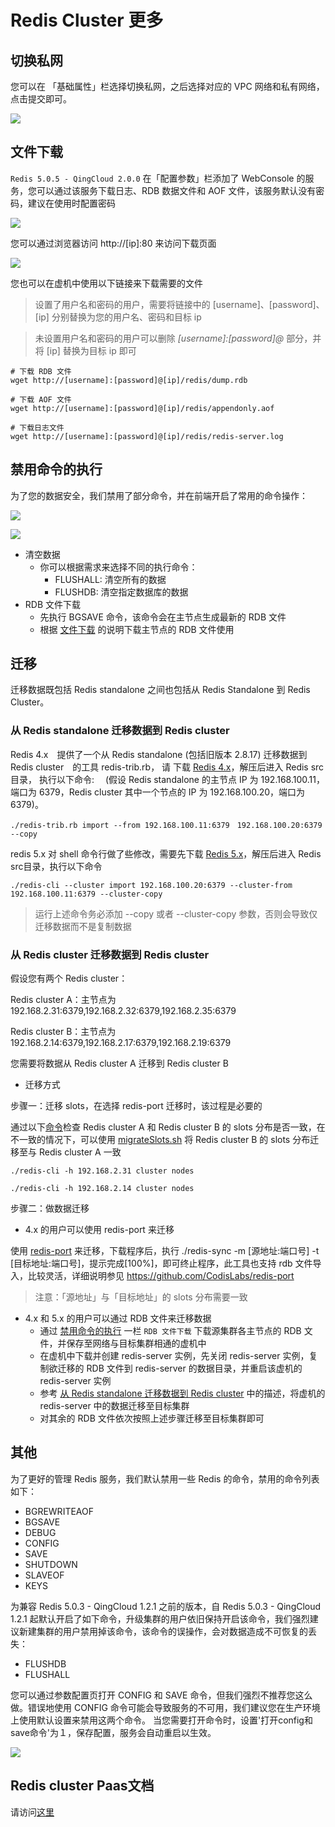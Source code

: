 ---
---

# Redis Cluster 更多

## 切换私网

您可以在 「基础属性」栏选择切换私网，之后选择对应的 VPC 网络和私有网络，点击提交即可。

![](../_images/change_vnet.png)

## 文件下载

`Redis 5.0.5 - QingCloud 2.0.0` 在「配置参数」栏添加了 WebConsole 的服务，您可以通过该服务下载日志、RDB 数据文件和 AOF 文件，该服务默认没有密码，建议在使用时配置密码

![](../_images/download-files.png)

您可以通过浏览器访问 http://[ip]:80 来访问下载页面

![](../_images/files-viewer.png)

您也可以在虚机中使用以下链接来下载需要的文件

> 设置了用户名和密码的用户，需要将链接中的 \[username\]、\[password\]、\[ip\] 分别替换为您的用户名、密码和目标 ip 

> 未设置用户名和密码的用户可以删除 _\[username\]:\[password\]@_ 部分，并将 \[ip\] 替换为目标 ip 即可

```shell
# 下载 RDB 文件
wget http://[username]:[password]@[ip]/redis/dump.rdb

# 下载 AOF 文件
wget http://[username]:[password]@[ip]/redis/appendonly.aof

# 下载日志文件
wget http://[username]:[password]@[ip]/redis/redis-server.log

```

## 禁用命令的执行

为了您的数据安全，我们禁用了部分命令，并在前端开启了常用的命令操作：

![](../_images/run-command1.png)

![](../_images/run-command2.png)

- 清空数据
  - 你可以根据需求来选择不同的执行命令：
    - FLUSHALL: 清空所有的数据
    - FLUSHDB: 清空指定数据库的数据
- RDB 文件下载
  - 先执行 BGSAVE 命令，该命令会在主节点生成最新的 RDB 文件
  - 根据 [文件下载](https://docs.qingcloud.com/product/database_cache/redis-cluster/index#%E6%96%87%E4%BB%B6%E4%B8%8B%E8%BD%BD) 的说明下载主节点的 RDB 文件使用

## 迁移

迁移数据既包括 Redis standalone 之间也包括从 Redis Standalone 到 Redis Cluster。

### 从 Redis standalone 迁移数据到 Redis cluster

Redis 4.x　提供了一个从 Redis standalone (包括旧版本 2.8.17) 迁移数据到 Redis cluster　的工具 redis-trib.rb， 请 下载 [Redis 4.x](http://download.redis.io/releases/redis-4.0.6.tar.gz)，解压后进入 Redis src目录， 执行以下命令:　
(假设 Redis standalone 的主节点 IP 为 192.168.100.11，端口为 6379，Redis cluster 其中一个节点的 IP 为 192.168.100.20，端口为 6379)。

```shell
./redis-trib.rb import --from 192.168.100.11:6379　192.168.100.20:6379 --copy
```

redis 5.x 对 shell 命令行做了些修改，需要先下载 [Redis 5.x](http://download.redis.io/releases/redis-5.0.3.tar.gz)，解压后进入 Redis src目录，执行以下命令

```shell
./redis-cli --cluster import 192.168.100.20:6379 --cluster-from 192.168.100.11:6379 --cluster-copy
```

> 运行上述命令务必添加 --copy 或者 --cluster-copy 参数，否则会导致仅迁移数据而不是复制数据

### 从 Redis cluster 迁移数据到 Redis cluster

假设您有两个 Redis cluster：

Redis cluster A：主节点为 192.168.2.31:6379,192.168.2.32:6379,192.168.2.35:6379

Redis cluster B：主节点为 192.168.2.14:6379,192.168.2.17:6379,192.168.2.19:6379

您需要将数据从 Redis cluster A 迁移到 Redis cluster B

- 迁移方式

步骤一：迁移 slots，在选择 redis-port 迁移时，该过程是必要的

通过以下[命令](https://redis.io/commands/cluster-nodes)检查 Redis cluster A 和 Redis cluster B 的 slots 分布是否一致，在不一致的情况下，可以使用 [migrateSlots.sh](https://github.com/QingCloudAppcenter/redis/tree/master/operations) 将 Redis cluster B 的 slots 分布迁移至与 Redis cluster A 一致

```shell
./redis-cli -h 192.168.2.31 cluster nodes

./redis-cli -h 192.168.2.14 cluster nodes
```

步骤二：做数据迁移

- 4.x 的用户可以使用 redis-port 来迁移

使用 [redis-port](https://github.com/CodisLabs/redis-port/releases) 来迁移，下载程序后，执行 ./redis-sync -m [源地址:端口号] -t [目标地址:端口号]，提示完成\[100%\]，即可终止程序，此工具也支持 rdb 文件导入，比较灵活，详细说明参见 https://github.com/CodisLabs/redis-port

> 注意：「源地址」与「目标地址」的 slots 分布需要一致

- 4.x 和 5.x 的用户可以通过 RDB 文件来迁移数据
  - 通过 [禁用命令的执行](https://docs.qingcloud.com/product/database_cache/redis-cluster/index#%E7%A6%81%E7%94%A8%E5%91%BD%E4%BB%A4%E7%9A%84%E6%89%A7%E8%A1%8C) 一栏 `RDB 文件下载` 下载源集群各主节点的 RDB 文件，并保存至网络与目标集群相通的虚机中
  - 在虚机中下载并创建 redis-server 实例，先关闭 redis-server 实例，复制欲迁移的 RDB 文件到 redis-server 的数据目录，并重启该虚机的 redis-server 实例
  - 参考 [从 Redis standalone 迁移数据到 Redis cluster](https://docs.qingcloud.com/product/database_cache/redis-cluster/index#%E4%BB%8E-redis-standalone-%E8%BF%81%E7%A7%BB%E6%95%B0%E6%8D%AE%E5%88%B0-redis-cluster) 中的描述，将虚机的 redis-server 中的数据迁移至目标集群
  - 对其余的 RDB 文件依次按照上述步骤迁移至目标集群即可

## 其他

为了更好的管理 Redis 服务，我们默认禁用一些 Redis 的命令，禁用的命令列表如下：

- BGREWRITEAOF
- BGSAVE
- DEBUG
- CONFIG
- SAVE
- SHUTDOWN
- SLAVEOF
- KEYS

为兼容 Redis 5.0.3 - QingCloud 1.2.1 之前的版本，自 Redis 5.0.3 - QingCloud 1.2.1 起默认开启了如下命令，升级集群的用户依旧保持开启该命令，我们强烈建议新建集群的用户禁用掉该命令，该命令的误操作，会对数据造成不可恢复的丢失：

- FLUSHDB
- FLUSHALL

您可以通过参数配置页打开 CONFIG 和 SAVE 命令，但我们强烈不推荐您这么做。错误地使用 CONFIG 命令可能会导致服务的不可用，我们建议您在生产环境上使用默认设置来禁用这两个命令。 当您需要打开命令时，设置'打开config和save命令'为１，保存配置，服务会自动重启以生效。

![](../_images/enable-config.png)

## Redis cluster Paas文档

请访问[这里](../cache_redis_cluster.html)